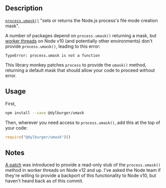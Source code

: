 ## Description

[`process.umask()`](https://nodejs.org/api/process.html#process_process_umask_mask) "sets or returns the Node.js process's file mode creation mask". 

A number of packages depend on `process.umask()` returning a mask, but [worker threads](https://nodejs.org/api/worker_threads.html) on Node v10 (and potentially other environments) don't provide `process.umask()`, leading to this error:

```
TypeError: process.umask is not a function
```

This library monkey patches `process` to provide the `umask()` method, returning a default mask that should allow your code to proceed without error.

## Usage

First,

```bash
npm install --save @dylburger/umask
```

Then, wherever you need access to `process.umask()`, add this at the top of your code:

```js
require("@dylburger/umask")()
```


## Notes

[A patch](https://github.com/nodejs/node/pull/25526) was introduced to provide a read-only stub of the `process.umask()` method in worker threads on Node v12 and up. I've asked the Node team if they're willing to provide a backport of this functionality to Node v10, but haven't heard back as of this commit.
